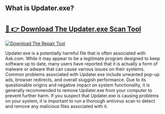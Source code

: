 ## What is Updater.exe? 

# <h2><a href="https://exedetect.com/download.php?Updater.exe">🔗 👉 Download The Updater.exe Scan Tool</a></h2>

[![Download The Repair Tool](https://exedetect.com/download-button.jpg)](https://exedetect.com/download.php?Updater.exe)

Updater.exe is a potentially harmful file that is often associated with Ask.com. While it may appear to be a legitimate program designed to keep software up to date, many users have reported that it is actually a form of malware or adware that can cause various issues on their systems. Common problems associated with Updater.exe include unwanted pop-up ads, browser redirects, and overall sluggish performance. Due to its questionable origins and negative impact on system functionality, it is generally recommended to remove Updater.exe from your computer to prevent further harm. If you suspect that Updater.exe is causing problems on your system, it is important to run a thorough antivirus scan to detect and remove any malicious files associated with it.